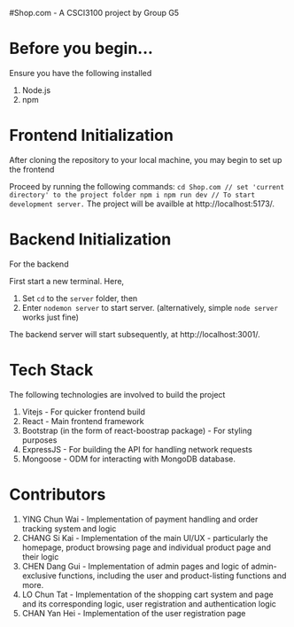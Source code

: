 #Shop.com - A CSCI3100 project by Group G5


# **Before you begin...** #

Ensure you have the following installed 
1. Node.js
2. npm

# **Frontend Initialization** #

After cloning the repository to your local machine, you may begin to set up the frontend

Proceed by running the following commands:
``
cd Shop.com // set 'current directory' to the project folder
npm i
npm run dev // To start development server.
``
The project will be availble at http://localhost:5173/.


# **Backend Initialization** #

For the backend

First start a new terminal. 
Here, 
1. Set `cd` to the `server` folder, then
2. Enter `nodemon server` to start server. (alternatively, simple `node server` works just fine)

The backend server will start subsequently, at http://localhost:3001/.


# **Tech Stack** #

The following technologies are involved to build the project
1. Vitejs - For quicker frontend build
2. React - Main frontend framework
3. Bootstrap (in the form of react-boostrap package) - For styling purposes
4. ExpressJS - For building the API for handling network requests
5. Mongoose - ODM for interacting with MongoDB database.

# **Contributors** #

1. YING Chun Wai - Implementation of payment handling and order tracking system and logic
2. CHANG Si Kai - Implementation of the main UI/UX - particularly the homepage, product browsing page and individual product page and their logic
3. CHEN Dang Gui - Implementation of admin pages and logic of admin-exclusive functions, including the user and product-listing functions and more.  
4. LO Chun Tat - Implementation of the shopping cart system and page and its corresponding logic, user registration and authentication logic
5. CHAN Yan Hei - Implementation of the user registration page

